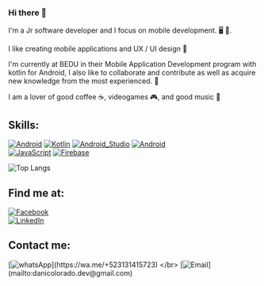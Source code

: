 ### Hi there 👋

I'm a Jr software developer and I focus on mobile development. 🖥 📱.

I like creating mobile applications and UX / UI design 🎨 

I'm currently at BEDU in their Mobile Application Development program with kotlin for Android, I also like to collaborate and contribute as well as acquire new knowledge from the most experienced. 🥇


I am a lover of good coffee ☕️, videogames 🎮, and good music 🎸





## Skills:

[![Android](https://img.shields.io/badge/Android-3DDC84?style=for-the-badge&logo=android&logoColor=white&labelColor=101010)]()
[![Kotlin](https://img.shields.io/badge/Kotlin-0095D5?style=for-the-badge&logo=kotlin&logoColor=white&labelColor=101010)]()
[![Android_Studio](https://img.shields.io/badge/Android_Studio-3DDC84?style=for-the-badge&logo=android-studio&logoColor=white&labelColor=101010)]()
[![Android](https://img.shields.io/badge/Pyhton-3DDC84?style=for-the-badge&logo=android&logoColor=white&labelColor=101010)]()
</br>
[![JavaScript](https://img.shields.io/badge/JavaScript-F7DF1E?style=for-the-badge&logo=javascript&logoColor=white&labelColor=101010)]()
[![Firebase](https://img.shields.io/badge/Firebase-FFCA28?style=for-the-badge&logo=firebase&logoColor=white&labelColor=101010)]()
</br>

![Top Langs](https://github-readme-stats.vercel.app/api/top-langs/?username=DanielColoradoCamal&layout=compact&theme=merko)


<!-- ![Colorado's GitHub stats](https://github-readme-stats.vercel.app/api?username=DanielColoradoCamal&theme=merko&show_icons=true) -->




## Find me at:

[![Facebook](https://img.shields.io/badge/Facebook-colorado_dev-1877F2?style=for-the-badge&logo=facebook&logoColor=white&labelColor=101010)](https://facebook.com/DaniColoradoDev)
</br>
[![LinkedIn](https://img.shields.io/badge/LinkedIn-Colorado_dev-0077B5?style=for-the-badge&logo=linkedin&logoColor=white&labelColor=101010)](https://www.linkedin.com/in/DaniColoradoDev)


## Contact me:

[![whatsApp](https://img.shields.io/badge/WhatsApp-MESSAGE_(FAST_RESPONSE)-green?style=for-the-badge&logo=whatsapp&logoColor=white&labelColor=101010)](https://wa.me/+523131415723)
</br>
[![Email](https://img.shields.io/badge/danicolorado.dev@gmail.com-my_personal_email_(slow_response)-D14836?style=for-the-badge&logo=gmail&logoColor=white&labelColor=101010)](mailto:danicolorado.dev@gmail.com)



